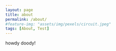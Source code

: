 ```yaml
---
layout: page
title: about
permalink: /about/
#feature-img: "assets/img/pexels/circuit.jpeg"
tags: [About, Test]
---
```


howdy doody!
 
